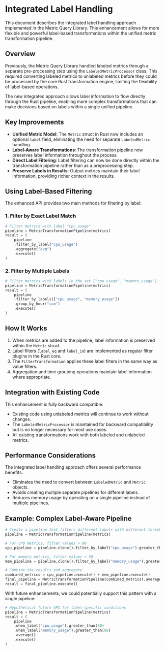 # Integrated Label Handling

This document describes the integrated label handling approach implemented in the Metric Query Library. This enhancement allows for more flexible and powerful label-based transformations within the unified metric transformation pipeline.

## Overview

Previously, the Metric Query Library handled labeled metrics through a separate pre-processing step using the `LabeledMetricProcessor` class. This required converting labeled metrics to unlabeled metrics before they could be processed by the core Rust transformation engine, limiting the flexibility of label-based operations.

The new integrated approach allows label information to flow directly through the Rust pipeline, enabling more complex transformations that can make decisions based on labels within a single unified pipeline.

## Key Improvements

- **Unified Metric Model**: The `Metric` struct in Rust now includes an optional `label` field, eliminating the need for separate `LabeledMetric` handling.
- **Label-Aware Transformations**: The transformation pipeline now preserves label information throughout the process.
- **Direct Label Filtering**: Label filtering can now be done directly within the transformation pipeline rather than as a preprocessing step.
- **Preserve Labels in Results**: Output metrics maintain their label information, providing richer context in the results.

## Using Label-Based Filtering

The enhanced API provides two main methods for filtering by label:

### 1. Filter by Exact Label Match

```python
# Filter metrics with label "cpu_usage"
pipeline = MetricTransformationPipeline(metrics)
result = (
    pipeline
    .filter_by_label("cpu_usage")
    .aggregate("avg")
    .execute()
)
```

### 2. Filter by Multiple Labels

```python
# Filter metrics with labels in the set ["cpu_usage", "memory_usage"]
pipeline = MetricTransformationPipeline(metrics)
result = (
    pipeline
    .filter_by_labels(["cpu_usage", "memory_usage"])
    .group_by_hour("sum")
    .execute()
)
```

## How It Works

1. When metrics are added to the pipeline, label information is preserved within the `Metric` struct.
2. Label filters (`label_eq` and `label_in`) are implemented as regular filter plugins in the Rust core.
3. The `FilterTransformation` applies these label filters in the same way as value filters.
4. Aggregation and time grouping operations maintain label information where appropriate.

## Integration with Existing Code

This enhancement is fully backward compatible:
- Existing code using unlabeled metrics will continue to work without changes.
- The `LabeledMetricProcessor` is maintained for backward compatibility but is no longer necessary for most use cases.
- All existing transformations work with both labeled and unlabeled metrics.

## Performance Considerations

The integrated label handling approach offers several performance benefits:
- Eliminates the need to convert between `LabeledMetric` and `Metric` objects.
- Avoids creating multiple separate pipelines for different labels.
- Reduces memory usage by operating on a single pipeline instead of multiple pipelines.

## Example: Complex Label-Aware Pipeline

```python
# Create a pipeline that filters different labels with different thresholds
pipeline = MetricTransformationPipeline(metrics)

# For CPU metrics, filter values > 80
cpu_pipeline = pipeline.clone().filter_by_label("cpu_usage").greater_than(80)

# For memory metrics, filter values > 90
mem_pipeline = pipeline.clone().filter_by_label("memory_usage").greater_than(90)

# Combine the results and aggregate
combined_metrics = cpu_pipeline.execute() + mem_pipeline.execute()
final_pipeline = MetricTransformationPipeline(combined_metrics).average()
result = final_pipeline.execute()
```

With future enhancements, we could potentially support this pattern with a single pipeline:

```python
# Hypothetical future API for label-specific conditions
pipeline = MetricTransformationPipeline(metrics)
result = (
    pipeline
    .when_label("cpu_usage").greater_than(80)
    .when_label("memory_usage").greater_than(90)
    .average()
    .execute()
)